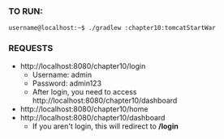 ### TO RUN:

```shell
username@localhost:~$ ./gradlew :chapter10:tomcatStartWar
```

### REQUESTS
* http://localhost:8080/chapter10/login
  * Username: admin
  * Password: admin123
  * After login, you need to access http://localhost:8080/chapter10/dashboard
* http://localhost:8080/chapter10/home
* http://localhost:8080/chapter10/dashboard
  * If you aren't login, this will redirect to **/login**
